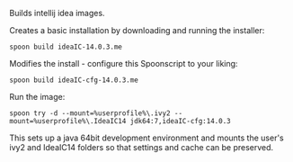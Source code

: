 Builds intellij idea images.

Creates a basic installation by downloading and running the installer:

    spoon build ideaIC-14.0.3.me

Modifies the install - configure this Spoonscript to your liking:

    spoon build ideaIC-cfg-14.0.3.me

Run the image:

    spoon try -d --mount=%userprofile%\.ivy2 --mount=%userprofile%\.IdeaIC14 jdk64:7,ideaIC-cfg:14.0.3

This sets up a java 64bit development environment and mounts the user's ivy2 and IdeaIC14 folders so that settings and cache can be preserved.
